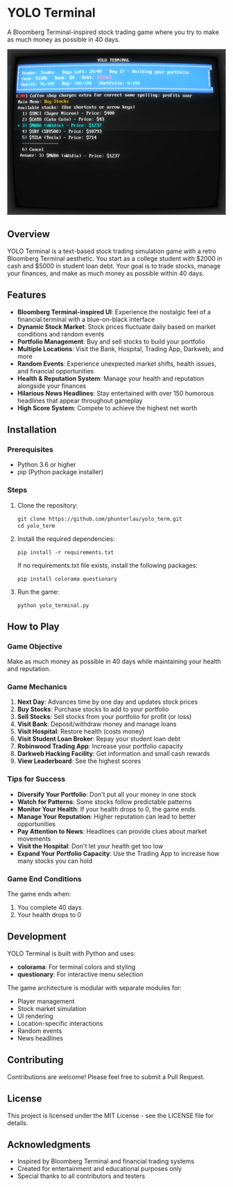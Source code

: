 # YOLO Terminal

A Bloomberg Terminal-inspired stock trading game where you try to make as much money as possible in 40 days.

![YOLO Terminal](https://github.com/phunterlau/yolo_term/blob/main/screenshots/screenshot.png)

## Overview

YOLO Terminal is a text-based stock trading simulation game with a retro Bloomberg Terminal aesthetic. You start as a college student with $2000 in cash and $5000 in student loan debt. Your goal is to trade stocks, manage your finances, and make as much money as possible within 40 days.

## Features

- **Bloomberg Terminal-inspired UI**: Experience the nostalgic feel of a financial terminal with a blue-on-black interface
- **Dynamic Stock Market**: Stock prices fluctuate daily based on market conditions and random events
- **Portfolio Management**: Buy and sell stocks to build your portfolio
- **Multiple Locations**: Visit the Bank, Hospital, Trading App, Darkweb, and more
- **Random Events**: Experience unexpected market shifts, health issues, and financial opportunities
- **Health & Reputation System**: Manage your health and reputation alongside your finances
- **Hilarious News Headlines**: Stay entertained with over 150 humorous headlines that appear throughout gameplay
- **High Score System**: Compete to achieve the highest net worth

## Installation

### Prerequisites

- Python 3.6 or higher
- pip (Python package installer)

### Steps

1. Clone the repository:
   ```
   git clone https://github.com/phunterlau/yolo_term.git
   cd yolo_term
   ```

2. Install the required dependencies:
   ```
   pip install -r requirements.txt
   ```
   
   If no requirements.txt file exists, install the following packages:
   ```
   pip install colorama questionary
   ```

3. Run the game:
   ```
   python yolo_terminal.py
   ```

## How to Play

### Game Objective

Make as much money as possible in 40 days while maintaining your health and reputation.

### Game Mechanics

1. **Next Day**: Advances time by one day and updates stock prices
2. **Buy Stocks**: Purchase stocks to add to your portfolio
3. **Sell Stocks**: Sell stocks from your portfolio for profit (or loss)
4. **Visit Bank**: Deposit/withdraw money and manage loans
5. **Visit Hospital**: Restore health (costs money)
6. **Visit Student Loan Broker**: Repay your student loan debt
7. **Robinwood Trading App**: Increase your portfolio capacity
8. **Darkweb Hacking Facility**: Get information and small cash rewards
9. **View Leaderboard**: See the highest scores

### Tips for Success

- **Diversify Your Portfolio**: Don't put all your money in one stock
- **Watch for Patterns**: Some stocks follow predictable patterns
- **Monitor Your Health**: If your health drops to 0, the game ends
- **Manage Your Reputation**: Higher reputation can lead to better opportunities
- **Pay Attention to News**: Headlines can provide clues about market movements
- **Visit the Hospital**: Don't let your health get too low
- **Expand Your Portfolio Capacity**: Use the Trading App to increase how many stocks you can hold

### Game End Conditions

The game ends when:
1. You complete 40 days
2. Your health drops to 0

## Development

YOLO Terminal is built with Python and uses:
- **colorama**: For terminal colors and styling
- **questionary**: For interactive menu selection

The game architecture is modular with separate modules for:
- Player management
- Stock market simulation
- UI rendering
- Location-specific interactions
- Random events
- News headlines

## Contributing

Contributions are welcome! Please feel free to submit a Pull Request.

## License

This project is licensed under the MIT License - see the LICENSE file for details.

## Acknowledgments

- Inspired by Bloomberg Terminal and financial trading systems
- Created for entertainment and educational purposes only
- Special thanks to all contributors and testers

